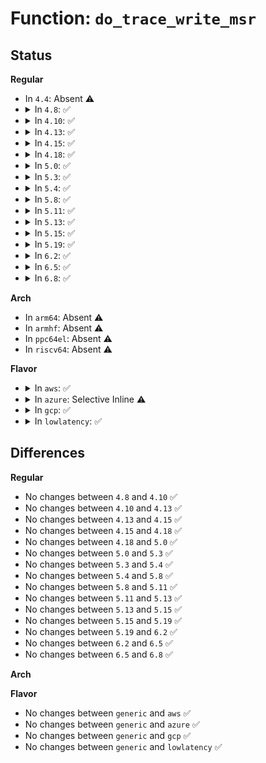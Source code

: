 # Function: <code>do_trace_write_msr</code>

## Status
<b>Regular</b>
<ul>
<li>
In <code>4.4</code>: Absent ⚠️
</li>
<li>
<details>
<summary>In <code>4.8</code>: ✅</summary>

```c
void do_trace_write_msr(unsigned int msr, u64 val, int failed);
```

**Collision:** Unique Global

**Inline:** No

**Transformation:** False

**Instances:**

```
In arch/x86/lib/msr.c (ffffffff81463bc0)
Location: arch/x86/lib/msr.c:116
Inline: False
Direct callers:
  - arch/x86/xen/enlighten.c:xen_write_msr_safe
  - arch/x86/xen/pmu.c:pmu_msr_write
  - arch/x86/kernel/cpu/microcode/intel.c:apply_microcode_early
  - arch/x86/kernel/cpu/microcode/intel.c:apply_microcode_early
  - arch/x86/kernel/cpu/microcode/intel.c:collect_cpu_info_early
  - arch/x86/kernel/cpu/microcode/amd.c:__apply_microcode_amd
  - arch/x86/kernel/kvmclock.c:kvm_shutdown
  - arch/x86/kernel/kvmclock.c:kvm_crash_shutdown
  - arch/x86/kernel/kvmclock.c:kvm_register_clock
  - arch/x86/kernel/kvmclock.c:kvm_get_wallclock
  - arch/x86/kernel/paravirt.c:native_write_msr_safe
```
**Symbols:**

```
ffffffff81463bc0-ffffffff81463c27: do_trace_write_msr (STB_GLOBAL)
```
</details>
</li>
<li>
<details>
<summary>In <code>4.10</code>: ✅</summary>

```c
void do_trace_write_msr(unsigned int msr, u64 val, int failed);
```

**Collision:** Unique Global

**Inline:** No

**Transformation:** False

**Instances:**

```
In arch/x86/lib/msr.c (ffffffff81482e60)
Location: arch/x86/lib/msr.c:116
Inline: False
Direct callers:
  - arch/x86/xen/enlighten.c:xen_write_msr_safe
  - arch/x86/xen/pmu.c:pmu_msr_write
  - arch/x86/kernel/cpu/intel.c:early_init_intel
  - arch/x86/kernel/cpu/microcode/intel.c:apply_microcode_intel
  - arch/x86/kernel/cpu/microcode/intel.c:apply_microcode_early
  - arch/x86/kernel/cpu/microcode/intel.c:apply_microcode_early
  - arch/x86/kernel/cpu/microcode/intel.c:collect_cpu_info_early
  - arch/x86/kernel/cpu/microcode/amd.c:__apply_microcode_amd
  - arch/x86/kernel/kvmclock.c:kvm_shutdown
  - arch/x86/kernel/kvmclock.c:kvm_crash_shutdown
  - arch/x86/kernel/kvmclock.c:kvm_register_clock
  - arch/x86/kernel/kvmclock.c:kvm_get_wallclock
  - arch/x86/kernel/paravirt.c:native_write_msr_safe
```
**Symbols:**

```
ffffffff81482e60-ffffffff81482ec7: do_trace_write_msr (STB_GLOBAL)
```
</details>
</li>
<li>
<details>
<summary>In <code>4.13</code>: ✅</summary>

```c
void do_trace_write_msr(unsigned int msr, u64 val, int failed);
```

**Collision:** Unique Global

**Inline:** No

**Transformation:** False

**Instances:**

```
In arch/x86/lib/msr.c (ffffffff8148c5c0)
Location: arch/x86/lib/msr.c:116
Inline: False
Direct callers:
  - arch/x86/xen/pmu.c:pmu_msr_write
  - arch/x86/xen/enlighten_pv.c:xen_write_msr_safe
  - arch/x86/kernel/kvmclock.c:kvm_shutdown
  - arch/x86/kernel/kvmclock.c:kvm_crash_shutdown
  - arch/x86/kernel/kvmclock.c:kvm_register_clock
  - arch/x86/kernel/kvmclock.c:kvm_get_wallclock
  - arch/x86/kernel/paravirt.c:native_write_msr_safe
```
**Symbols:**

```
ffffffff8148c5c0-ffffffff8148c627: do_trace_write_msr (STB_GLOBAL)
```
</details>
</li>
<li>
<details>
<summary>In <code>4.15</code>: ✅</summary>

```c
void do_trace_write_msr(unsigned int msr, u64 val, int failed);
```

**Collision:** Unique Global

**Inline:** No

**Transformation:** False

**Instances:**

```
In arch/x86/lib/msr.c (ffffffff814c86b0)
Location: arch/x86/lib/msr.c:117
Inline: False
Direct callers:
  - arch/x86/xen/pmu.c:pmu_msr_write
  - arch/x86/xen/enlighten_pv.c:xen_write_msr_safe
  - arch/x86/kernel/kvmclock.c:kvm_shutdown
  - arch/x86/kernel/kvmclock.c:kvm_crash_shutdown
  - arch/x86/kernel/kvmclock.c:kvm_register_clock
  - arch/x86/kernel/kvmclock.c:kvm_get_wallclock
  - arch/x86/kernel/paravirt.c:native_write_msr_safe
```
**Symbols:**

```
ffffffff814c86b0-ffffffff814c8720: do_trace_write_msr (STB_GLOBAL)
```
</details>
</li>
<li>
<details>
<summary>In <code>4.18</code>: ✅</summary>

```c
void do_trace_write_msr(unsigned int msr, u64 val, int failed);
```

**Collision:** Unique Global

**Inline:** No

**Transformation:** False

**Instances:**

```
In arch/x86/lib/msr.c (ffffffff814f9650)
Location: arch/x86/lib/msr.c:117
Inline: False
Direct callers:
  - arch/x86/xen/pmu.c:pmu_msr_write
  - arch/x86/xen/enlighten_pv.c:xen_write_msr_safe
  - arch/x86/kernel/kvmclock.c:kvm_shutdown
  - arch/x86/kernel/kvmclock.c:kvm_crash_shutdown
  - arch/x86/kernel/kvmclock.c:kvm_register_clock
  - arch/x86/kernel/kvmclock.c:kvm_get_wallclock
  - arch/x86/kernel/paravirt.c:native_write_msr_safe
```
**Symbols:**

```
ffffffff814f9650-ffffffff814f96c0: do_trace_write_msr (STB_GLOBAL)
```
</details>
</li>
<li>
<details>
<summary>In <code>5.0</code>: ✅</summary>

```c
void do_trace_write_msr(unsigned int msr, u64 val, int failed);
```

**Collision:** Unique Global

**Inline:** No

**Transformation:** False

**Instances:**

```
In arch/x86/lib/msr.c (ffffffff8150def0)
Location: arch/x86/lib/msr.c:117
Inline: False
Direct callers:
  - arch/x86/xen/pmu.c:pmu_msr_write
  - arch/x86/xen/enlighten_pv.c:xen_write_msr_safe
  - arch/x86/kernel/kvmclock.c:kvm_shutdown
  - arch/x86/kernel/kvmclock.c:kvm_crash_shutdown
  - arch/x86/kernel/paravirt.c:native_write_msr_safe
```
**Symbols:**

```
ffffffff8150def0-ffffffff8150df60: do_trace_write_msr (STB_GLOBAL)
```
</details>
</li>
<li>
<details>
<summary>In <code>5.3</code>: ✅</summary>

```c
void do_trace_write_msr(unsigned int msr, u64 val, int failed);
```

**Collision:** Unique Global

**Inline:** No

**Transformation:** False

**Instances:**

```
In arch/x86/lib/msr.c (ffffffff8153c560)
Location: arch/x86/lib/msr.c:117
Inline: False
Direct callers:
  - arch/x86/xen/pmu.c:pmu_msr_write
  - arch/x86/xen/enlighten_pv.c:xen_write_msr_safe
  - arch/x86/kernel/kvmclock.c:kvm_shutdown
  - arch/x86/kernel/kvmclock.c:kvm_crash_shutdown
  - arch/x86/kernel/paravirt.c:native_write_msr_safe
```
**Symbols:**

```
ffffffff8153c560-ffffffff8153c5c9: do_trace_write_msr (STB_GLOBAL)
```
</details>
</li>
<li>
<details>
<summary>In <code>5.4</code>: ✅</summary>

```c
void do_trace_write_msr(unsigned int msr, u64 val, int failed);
```

**Collision:** Unique Global

**Inline:** No

**Transformation:** False

**Instances:**

```
In arch/x86/lib/msr.c (ffffffff8155d370)
Location: arch/x86/lib/msr.c:117
Inline: False
Direct callers:
  - arch/x86/xen/pmu.c:pmu_msr_write
  - arch/x86/xen/enlighten_pv.c:xen_write_msr_safe
  - arch/x86/kernel/kvmclock.c:kvm_shutdown
  - arch/x86/kernel/kvmclock.c:kvm_crash_shutdown
  - arch/x86/kernel/paravirt.c:native_write_msr_safe
```
**Symbols:**

```
ffffffff8155d370-ffffffff8155d3d9: do_trace_write_msr (STB_GLOBAL)
```
</details>
</li>
<li>
<details>
<summary>In <code>5.8</code>: ✅</summary>

```c
void do_trace_write_msr(unsigned int msr, u64 val, int failed);
```

**Collision:** Unique Global

**Inline:** No

**Transformation:** False

**Instances:**

```
In arch/x86/lib/msr.c (ffffffff815e7130)
Location: arch/x86/lib/msr.c:117
Inline: False
Direct callers:
  - arch/x86/xen/pmu.c:pmu_msr_write
  - arch/x86/xen/enlighten_pv.c:xen_write_msr_safe
  - arch/x86/kernel/kvmclock.c:kvm_shutdown
  - arch/x86/kernel/kvmclock.c:kvm_crash_shutdown
  - arch/x86/kernel/paravirt.c:native_write_msr_safe
```
**Symbols:**

```
ffffffff815e7130-ffffffff815e7199: do_trace_write_msr (STB_GLOBAL)
```
</details>
</li>
<li>
<details>
<summary>In <code>5.11</code>: ✅</summary>

```c
void do_trace_write_msr(unsigned int msr, u64 val, int failed);
```

**Collision:** Unique Global

**Inline:** No

**Transformation:** False

**Instances:**

```
In arch/x86/lib/msr.c (ffffffff8160c310)
Location: arch/x86/lib/msr.c:117
Inline: False
Direct callers:
  - arch/x86/xen/pmu.c:pmu_msr_write
  - arch/x86/xen/enlighten_pv.c:xen_write_msr_safe
  - arch/x86/kernel/kvmclock.c:kvm_shutdown
  - arch/x86/kernel/kvmclock.c:kvm_crash_shutdown
  - arch/x86/kernel/paravirt.c:native_write_msr_safe
```
**Symbols:**

```
ffffffff8160c310-ffffffff8160c355: do_trace_write_msr (STB_GLOBAL)
```
</details>
</li>
<li>
<details>
<summary>In <code>5.13</code>: ✅</summary>

```c
void do_trace_write_msr(unsigned int msr, u64 val, int failed);
```

**Collision:** Unique Global

**Inline:** No

**Transformation:** False

**Instances:**

```
In arch/x86/lib/msr.c (ffffffff815ef680)
Location: arch/x86/lib/msr.c:117
Inline: False
Direct callers:
  - arch/x86/xen/pmu.c:pmu_msr_write
  - arch/x86/xen/enlighten_pv.c:xen_write_msr_safe
  - arch/x86/kernel/kvmclock.c:kvmclock_disable
  - arch/x86/kernel/paravirt.c:native_write_msr_safe
```
**Symbols:**

```
ffffffff815ef680-ffffffff815ef6c5: do_trace_write_msr (STB_GLOBAL)
```
</details>
</li>
<li>
<details>
<summary>In <code>5.15</code>: ✅</summary>

```c
void do_trace_write_msr(unsigned int msr, u64 val, int failed);
```

**Collision:** Unique Global

**Inline:** No

**Transformation:** False

**Instances:**

```
In arch/x86/lib/msr.c (ffffffff8165c790)
Location: arch/x86/lib/msr.c:117
Inline: False
Direct callers:
  - arch/x86/xen/pmu.c:pmu_msr_write
  - arch/x86/xen/enlighten_pv.c:xen_write_msr_safe
  - arch/x86/kernel/kvmclock.c:kvmclock_disable
  - arch/x86/kernel/paravirt.c:native_write_msr_safe
```
**Symbols:**

```
ffffffff8165c790-ffffffff8165c7d2: do_trace_write_msr (STB_GLOBAL)
```
</details>
</li>
<li>
<details>
<summary>In <code>5.19</code>: ✅</summary>

```c
void do_trace_write_msr(unsigned int msr, u64 val, int failed);
```

**Collision:** Unique Global

**Inline:** No

**Transformation:** False

**Instances:**

```
In arch/x86/lib/msr.c (ffffffff81775640)
Location: arch/x86/lib/msr.c:117
Inline: False
Direct callers:
  - arch/x86/xen/pmu.c:pmu_msr_write
  - arch/x86/xen/enlighten_pv.c:xen_write_msr_safe
  - arch/x86/kernel/kvmclock.c:kvmclock_disable
  - arch/x86/kernel/paravirt.c:native_write_msr_safe
```
**Symbols:**

```
ffffffff81775640-ffffffff817756d0: do_trace_write_msr (STB_GLOBAL)
```
</details>
</li>
<li>
<details>
<summary>In <code>6.2</code>: ✅</summary>

```c
void do_trace_write_msr(unsigned int msr, u64 val, int failed);
```

**Collision:** Unique Global

**Inline:** No

**Transformation:** False

**Instances:**

```
In arch/x86/lib/msr.c (ffffffff818a6280)
Location: arch/x86/lib/msr.c:117
Inline: False
Direct callers:
  - arch/x86/xen/pmu.c:pmu_msr_write
  - arch/x86/xen/pmu.c:pmu_msr_write
  - arch/x86/xen/enlighten_pv.c:xen_do_write_msr
  - arch/x86/xen/enlighten_pv.c:xen_do_write_msr
  - arch/x86/kernel/kvmclock.c:kvmclock_disable
  - arch/x86/kernel/paravirt.c:native_write_msr_safe
```
**Symbols:**

```
ffffffff818a6280-ffffffff818a6310: do_trace_write_msr (STB_GLOBAL)
```
</details>
</li>
<li>
<details>
<summary>In <code>6.5</code>: ✅</summary>

```c
void do_trace_write_msr(unsigned int msr, u64 val, int failed);
```

**Collision:** Unique Global

**Inline:** No

**Transformation:** False

**Instances:**

```
In arch/x86/lib/msr.c (ffffffff818e90b0)
Location: arch/x86/lib/msr.c:123
Inline: False
Direct callers:
  - arch/x86/xen/pmu.c:pmu_msr_write
  - arch/x86/xen/pmu.c:pmu_msr_write
  - arch/x86/xen/enlighten_pv.c:xen_do_write_msr
  - arch/x86/xen/enlighten_pv.c:xen_do_write_msr
  - arch/x86/kernel/kvmclock.c:kvmclock_disable
  - arch/x86/kernel/paravirt.c:native_write_msr_safe
```
**Symbols:**

```
ffffffff818e90b0-ffffffff818e9140: do_trace_write_msr (STB_GLOBAL)
```
</details>
</li>
<li>
<details>
<summary>In <code>6.8</code>: ✅</summary>

```c
void do_trace_write_msr(unsigned int msr, u64 val, int failed);
```

**Collision:** Unique Global

**Inline:** No

**Transformation:** False

**Instances:**

```
In arch/x86/lib/msr.c (ffffffff81930550)
Location: arch/x86/lib/msr.c:123
Inline: False
Direct callers:
  - arch/x86/xen/pmu.c:pmu_msr_write
  - arch/x86/xen/pmu.c:pmu_msr_write
  - arch/x86/xen/enlighten_pv.c:xen_do_write_msr
  - arch/x86/xen/enlighten_pv.c:xen_do_write_msr
  - arch/x86/kernel/kvmclock.c:kvmclock_disable
  - arch/x86/kernel/paravirt.c:native_write_msr_safe
```
**Symbols:**

```
ffffffff81930550-ffffffff819305e0: do_trace_write_msr (STB_GLOBAL)
```
</details>
</li>
</ul>
<b>Arch</b>
<ul>
<li>
In <code>arm64</code>: Absent ⚠️
</li>
<li>
In <code>armhf</code>: Absent ⚠️
</li>
<li>
In <code>ppc64el</code>: Absent ⚠️
</li>
<li>
In <code>riscv64</code>: Absent ⚠️
</li>
</ul>
<b>Flavor</b>
<ul>
<li>
<details>
<summary>In <code>aws</code>: ✅</summary>

```c
void do_trace_write_msr(unsigned int msr, u64 val, int failed);
```

**Collision:** Unique Global

**Inline:** No

**Transformation:** False

**Instances:**

```
In arch/x86/lib/msr.c (ffffffff81555960)
Location: arch/x86/lib/msr.c:117
Inline: False
Direct callers:
  - arch/x86/xen/pmu.c:pmu_msr_write
  - arch/x86/xen/enlighten_pv.c:xen_write_msr_safe
  - arch/x86/kernel/kvmclock.c:kvm_shutdown
  - arch/x86/kernel/kvmclock.c:kvm_crash_shutdown
  - arch/x86/kernel/paravirt.c:native_write_msr_safe
```
**Symbols:**

```
ffffffff81555960-ffffffff815559c9: do_trace_write_msr (STB_GLOBAL)
```
</details>
</li>
<li>
<details>
<summary>In <code>azure</code>: Selective Inline ⚠️</summary>

```c
void do_trace_write_msr(unsigned int msr, u64 val, int failed);
```

**Collision:** Unique Global

**Inline:** Selective

**Transformation:** False

**Instances:**

```
In arch/x86/lib/msr.c (ffffffff815462d4)
Location: arch/x86/lib/msr.c:117
Inline: True
Inline callers:
  - arch/x86/lib/msr.c:msr_clear_bit
  - arch/x86/lib/msr.c:msr_set_bit
Direct callers:
  - arch/x86/events/core.c:init_hw_perf_events
  - arch/x86/events/core.c:x86_pmu_enable_event
  - arch/x86/events/core.c:x86_pmu_enable_event
  - arch/x86/events/core.c:x86_pmu_enable_event
  - arch/x86/events/core.c:x86_perf_event_set_period
  - arch/x86/events/core.c:x86_perf_event_set_period
  - arch/x86/events/core.c:x86_perf_event_set_period
  - arch/x86/events/core.c:x86_pmu_enable_all
  - arch/x86/events/core.c:x86_pmu_enable_all
  - arch/x86/events/core.c:x86_pmu_enable_all
  - arch/x86/events/core.c:x86_pmu_disable_all
  - arch/x86/events/core.c:x86_pmu_disable_all
  - arch/x86/events/amd/core.c:amd_pmu_disable_event
  - arch/x86/events/amd/core.c:amd_pmu_disable_event
  - arch/x86/events/amd/uncore.c:amd_uncore_start
  - arch/x86/events/amd/uncore.c:amd_uncore_start
  - arch/x86/events/amd/ibs.c:perf_ibs_handle_irq
  - arch/x86/events/amd/ibs.c:perf_ibs_stop
  - arch/x86/events/amd/ibs.c:perf_ibs_stop
  - arch/x86/events/amd/ibs.c:perf_ibs_start
  - arch/x86/events/intel/core.c:intel_pmu_cpu_dying
  - arch/x86/events/intel/core.c:intel_pmu_cpu_starting
  - arch/x86/events/intel/core.c:intel_pmu_cpu_starting
  - arch/x86/events/intel/core.c:core_pmu_enable_all
  - arch/x86/events/intel/core.c:core_pmu_enable_all
  - arch/x86/events/intel/core.c:core_pmu_enable_all
  - arch/x86/events/intel/core.c:intel_pmu_handle_irq
  - arch/x86/events/intel/core.c:intel_pmu_handle_irq_v4
  - arch/x86/events/intel/core.c:intel_pmu_reset
  - arch/x86/events/intel/core.c:intel_pmu_reset
  - arch/x86/events/intel/core.c:intel_pmu_reset
  - arch/x86/events/intel/core.c:intel_pmu_save_and_restart
  - arch/x86/events/intel/core.c:intel_pmu_enable_event
  - arch/x86/events/intel/core.c:intel_pmu_enable_event
  - arch/x86/events/intel/core.c:intel_pmu_enable_event
  - arch/x86/events/intel/core.c:intel_pmu_disable_event
  - arch/x86/events/intel/core.c:intel_pmu_disable_event
  - arch/x86/events/intel/core.c:intel_pmu_disable_event
  - arch/x86/events/intel/core.c:intel_tfa_pmu_enable_all
  - arch/x86/events/intel/core.c:intel_pmu_nhm_enable_all
  - arch/x86/events/intel/core.c:intel_pmu_nhm_enable_all
  - arch/x86/events/intel/core.c:intel_pmu_nhm_enable_all
  - arch/x86/events/intel/core.c:intel_pmu_nhm_enable_all
  - arch/x86/events/intel/core.c:intel_pmu_nhm_enable_all
  - arch/x86/events/intel/core.c:intel_pmu_nhm_enable_all
  - arch/x86/events/intel/core.c:intel_pmu_nhm_enable_all
  - arch/x86/events/intel/core.c:intel_pmu_nhm_enable_all
  - arch/x86/events/intel/core.c:__intel_pmu_disable_all
  - arch/x86/events/intel/ds.c:perf_restore_debug_store
  - arch/x86/events/intel/ds.c:intel_pmu_pebs_disable_all
  - arch/x86/events/intel/ds.c:intel_pmu_pebs_enable_all
  - arch/x86/events/intel/ds.c:intel_pmu_pebs_disable
  - arch/x86/events/intel/ds.c:intel_pmu_pebs_enable
  - arch/x86/events/intel/ds.c:intel_pmu_pebs_enable
  - arch/x86/events/intel/ds.c:intel_pmu_disable_bts
  - arch/x86/events/intel/ds.c:intel_pmu_enable_bts
  - arch/x86/events/intel/knc.c:knc_pmu_handle_irq
  - arch/x86/events/intel/knc.c:knc_pmu_enable_event
  - arch/x86/events/intel/knc.c:knc_pmu_disable_event
  - arch/x86/events/intel/knc.c:knc_pmu_enable_all
  - arch/x86/events/intel/knc.c:knc_pmu_disable_all
  - arch/x86/events/intel/lbr.c:intel_pmu_lbr_disable_all
  - arch/x86/events/intel/lbr.c:intel_pmu_lbr_enable_all
  - arch/x86/events/intel/lbr.c:intel_pmu_lbr_enable_all
  - arch/x86/events/intel/lbr.c:intel_pmu_lbr_sched_task
  - arch/x86/events/intel/lbr.c:intel_pmu_lbr_sched_task
  - arch/x86/events/intel/lbr.c:intel_pmu_lbr_sched_task
  - arch/x86/events/intel/lbr.c:intel_pmu_lbr_sched_task
  - arch/x86/events/intel/lbr.c:intel_pmu_lbr_sched_task
  - arch/x86/events/intel/lbr.c:intel_pmu_lbr_sched_task
  - arch/x86/events/intel/lbr.c:intel_pmu_lbr_sched_task
  - arch/x86/events/intel/lbr.c:intel_pmu_lbr_reset
  - arch/x86/events/intel/lbr.c:intel_pmu_lbr_reset
  - arch/x86/events/intel/lbr.c:intel_pmu_lbr_reset
  - arch/x86/events/intel/lbr.c:intel_pmu_lbr_reset
  - arch/x86/events/intel/p4.c:p4_pmu_handle_irq
  - arch/x86/events/intel/p4.c:p4_pmu_enable_event
  - arch/x86/events/intel/p4.c:p4_pmu_enable_event
  - arch/x86/events/intel/p4.c:p4_pmu_enable_event
  - arch/x86/events/intel/p4.c:p4_pmu_enable_event
  - arch/x86/events/intel/p4.c:p4_pmu_disable_all
  - arch/x86/events/intel/p6.c:p6_pmu_enable_event
  - arch/x86/events/intel/p6.c:p6_pmu_disable_event
  - arch/x86/events/intel/p6.c:p6_pmu_enable_all
  - arch/x86/events/intel/p6.c:p6_pmu_disable_all
  - arch/x86/events/intel/pt.c:intel_pt_handle_vmx
  - arch/x86/events/intel/pt.c:pt_handle_status
  - arch/x86/events/intel/pt.c:pt_config_buffer
  - arch/x86/events/intel/pt.c:pt_config_buffer
  - arch/x86/events/intel/pt.c:pt_config_stop
  - arch/x86/events/intel/pt.c:pt_config
  - arch/x86/events/intel/pt.c:pt_config
  - arch/x86/events/intel/pt.c:pt_config
  - arch/x86/events/intel/pt.c:pt_config
  - arch/x86/events/intel/uncore_nhmex.c:nhmex_rbox_msr_enable_event
  - arch/x86/events/intel/uncore_nhmex.c:nhmex_rbox_msr_enable_event
  - arch/x86/events/intel/uncore_nhmex.c:nhmex_rbox_msr_enable_event
  - arch/x86/events/intel/uncore_nhmex.c:nhmex_rbox_msr_enable_event
  - arch/x86/events/intel/uncore_nhmex.c:nhmex_rbox_msr_enable_event
  - arch/x86/events/intel/uncore_nhmex.c:nhmex_rbox_msr_enable_event
  - arch/x86/events/intel/uncore_nhmex.c:nhmex_mbox_msr_enable_event
  - arch/x86/events/intel/uncore_nhmex.c:nhmex_mbox_msr_enable_event
  - arch/x86/events/intel/uncore_nhmex.c:nhmex_mbox_msr_enable_event
  - arch/x86/events/intel/uncore_nhmex.c:nhmex_mbox_msr_enable_event
  - arch/x86/events/intel/uncore_nhmex.c:nhmex_mbox_msr_enable_event
  - arch/x86/events/intel/uncore_nhmex.c:nhmex_mbox_msr_enable_event
  - arch/x86/events/intel/uncore_nhmex.c:nhmex_mbox_msr_enable_event
  - arch/x86/events/intel/uncore_nhmex.c:nhmex_sbox_msr_enable_event
  - arch/x86/events/intel/uncore_nhmex.c:nhmex_sbox_msr_enable_event
  - arch/x86/events/intel/uncore_nhmex.c:nhmex_sbox_msr_enable_event
  - arch/x86/events/intel/uncore_nhmex.c:nhmex_sbox_msr_enable_event
  - arch/x86/events/intel/uncore_nhmex.c:nhmex_sbox_msr_enable_event
  - arch/x86/events/intel/uncore_nhmex.c:nhmex_bbox_msr_enable_event
  - arch/x86/events/intel/uncore_nhmex.c:nhmex_bbox_msr_enable_event
  - arch/x86/events/intel/uncore_nhmex.c:nhmex_bbox_msr_enable_event
  - arch/x86/events/intel/uncore_nhmex.c:nhmex_uncore_msr_disable_event
  - arch/x86/events/intel/uncore_nhmex.c:nhmex_uncore_msr_enable_box
  - arch/x86/events/intel/uncore_nhmex.c:nhmex_uncore_msr_disable_box
  - arch/x86/events/intel/uncore_nhmex.c:nhmex_uncore_msr_exit_box
  - arch/x86/events/intel/uncore_nhmex.c:nhmex_uncore_msr_init_box
  - arch/x86/events/intel/uncore_snb.c:nhm_uncore_msr_enable_box
  - arch/x86/events/intel/uncore_snb.c:nhm_uncore_msr_disable_box
  - arch/x86/events/intel/uncore_snb.c:skl_uncore_msr_enable_box
  - arch/x86/events/intel/uncore_snb.c:skl_uncore_msr_init_box
  - arch/x86/events/intel/uncore_snb.c:snb_uncore_msr_enable_box
  - arch/x86/events/intel/uncore_snb.c:snb_uncore_msr_disable_event
  - arch/x86/events/intel/uncore_snbep.c:snr_cha_enable_event
  - arch/x86/events/intel/uncore_snbep.c:snr_cha_enable_event
  - arch/x86/events/intel/uncore_snbep.c:skx_iio_enable_event
  - arch/x86/events/intel/uncore_snbep.c:hswep_uncore_sbox_msr_init_box
  - arch/x86/events/intel/uncore_snbep.c:hswep_cbox_enable_event
  - arch/x86/events/intel/uncore_snbep.c:hswep_cbox_enable_event
  - arch/x86/events/intel/uncore_snbep.c:hswep_cbox_enable_event
  - arch/x86/events/intel/uncore_snbep.c:ivbep_cbox_enable_event
  - arch/x86/events/intel/uncore_snbep.c:ivbep_cbox_enable_event
  - arch/x86/events/intel/uncore_snbep.c:ivbep_cbox_enable_event
  - arch/x86/events/intel/uncore_snbep.c:ivbep_uncore_msr_init_box
  - arch/x86/events/intel/uncore_snbep.c:snbep_uncore_msr_init_box
  - arch/x86/events/intel/uncore_snbep.c:snbep_uncore_msr_disable_event
  - arch/x86/events/intel/uncore_snbep.c:snbep_uncore_msr_enable_event
  - arch/x86/events/intel/uncore_snbep.c:snbep_uncore_msr_enable_event
  - arch/x86/events/intel/uncore_snbep.c:snbep_uncore_msr_enable_box
  - arch/x86/events/intel/uncore_snbep.c:snbep_uncore_msr_disable_box
  - arch/x86/hyperv/hv_init.c:hyperv_report_panic_msg
  - arch/x86/hyperv/hv_init.c:hyperv_report_panic_msg
  - arch/x86/hyperv/hv_init.c:hyperv_report_panic_msg
  - arch/x86/hyperv/hv_init.c:hyperv_report_panic_msg
  - arch/x86/hyperv/hv_init.c:hyperv_report_panic_msg
  - arch/x86/hyperv/hv_init.c:hyperv_report_panic_msg
  - arch/x86/hyperv/hv_init.c:hyperv_cleanup
  - arch/x86/hyperv/hv_init.c:hyperv_cleanup
  - arch/x86/hyperv/hv_init.c:hyperv_cleanup
  - arch/x86/hyperv/hv_init.c:set_hv_tscchange_cb
  - arch/x86/hyperv/hv_init.c:set_hv_tscchange_cb
  - arch/x86/hyperv/hv_init.c:hyperv_stop_tsc_emulation
  - arch/x86/hyperv/hv_init.c:hv_cpu_init
  - arch/x86/hyperv/hv_apic.c:hv_apic_eoi_write
  - arch/x86/hyperv/hv_apic.c:hv_apic_icr_write
  - arch/x86/kernel/process_64.c:do_arch_prctl_64
  - arch/x86/kernel/process_64.c:do_arch_prctl_64
  - arch/x86/kernel/process_64.c:__switch_to
  - arch/x86/kernel/process_64.c:__switch_to
  - arch/x86/kernel/process_64.c:__switch_to
  - arch/x86/kernel/process.c:do_arch_prctl_common
  - arch/x86/kernel/process.c:__switch_to_xtra
  - arch/x86/kernel/process.c:__switch_to_xtra
  - arch/x86/kernel/process.c:__switch_to_xtra
  - arch/x86/kernel/process.c:__switch_to_xtra
  - arch/x86/kernel/process.c:__switch_to_xtra
  - arch/x86/kernel/process.c:__switch_to_xtra
  - arch/x86/kernel/process.c:__switch_to_xtra
  - arch/x86/kernel/process.c:__switch_to_xtra
  - arch/x86/kernel/process.c:__switch_to_xtra
  - arch/x86/kernel/process.c:__switch_to_xtra
  - arch/x86/kernel/process.c:__switch_to_xtra
  - arch/x86/kernel/process.c:__switch_to_xtra
  - arch/x86/kernel/process.c:speculation_ctrl_update
  - arch/x86/kernel/process.c:speculation_ctrl_update
  - arch/x86/kernel/process.c:speculation_ctrl_update
  - arch/x86/kernel/process.c:speculation_ctrl_update
  - arch/x86/kernel/process.c:speculation_ctrl_update
  - arch/x86/kernel/process.c:enable_cpuid
  - arch/x86/kernel/step.c:set_task_blockstep
  - arch/x86/kernel/cpu/common.c:cpu_init
  - arch/x86/kernel/cpu/common.c:cpu_init
  - arch/x86/kernel/cpu/common.c:cpu_init
  - arch/x86/kernel/cpu/common.c:syscall_init
  - arch/x86/kernel/cpu/common.c:syscall_init
  - arch/x86/kernel/cpu/common.c:syscall_init
  - arch/x86/kernel/cpu/common.c:syscall_init
  - arch/x86/kernel/cpu/common.c:syscall_init
  - arch/x86/kernel/cpu/common.c:syscall_init
  - arch/x86/kernel/cpu/common.c:syscall_init
  - arch/x86/kernel/cpu/common.c:identify_cpu
  - arch/x86/kernel/cpu/common.c:identify_cpu
  - arch/x86/kernel/cpu/common.c:load_percpu_segment
  - arch/x86/kernel/cpu/bugs.c:x86_spec_ctrl_setup_ap
  - arch/x86/kernel/cpu/bugs.c:update_stibp_msr
  - arch/x86/kernel/cpu/bugs.c:x86_virt_spec_ctrl
  - arch/x86/kernel/cpu/umwait.c:umwait_syscore_resume
  - arch/x86/kernel/cpu/umwait.c:umwait_cpu_offline
  - arch/x86/kernel/cpu/umwait.c:umwait_cpu_online
  - arch/x86/kernel/cpu/intel.c:init_intel
  - arch/x86/kernel/cpu/tsx.c:tsx_enable
  - arch/x86/kernel/cpu/tsx.c:tsx_disable
  - arch/x86/kernel/cpu/intel_epb.c:intel_epb_restore
  - arch/x86/kernel/cpu/amd.c:set_dr_addr_mask
  - arch/x86/kernel/cpu/amd.c:set_dr_addr_mask
  - arch/x86/kernel/cpu/amd.c:init_amd
  - arch/x86/kernel/cpu/centaur.c:native_write_msr
  - arch/x86/kernel/cpu/mce/core.c:mce_cpu_online
  - arch/x86/kernel/cpu/mce/core.c:vendor_disable_error_reporting
  - arch/x86/kernel/cpu/mce/core.c:__mcheck_cpu_init_clear_banks
  - arch/x86/kernel/cpu/mce/core.c:__mcheck_cpu_init_clear_banks
  - arch/x86/kernel/cpu/mce/intel.c:mce_intel_feature_clear
  - arch/x86/kernel/cpu/mce/intel.c:mce_intel_feature_init
  - arch/x86/kernel/cpu/mce/intel.c:mce_intel_feature_init
  - arch/x86/kernel/cpu/mce/intel.c:__cmci_disable_bank
  - arch/x86/kernel/cpu/mce/intel.c:cmci_discover
  - arch/x86/kernel/cpu/mce/intel.c:cmci_toggle_interrupt_mode
  - arch/x86/kernel/cpu/mce/amd.c:log_and_reset_block
  - arch/x86/kernel/cpu/mce/amd.c:amd_deferred_error_interrupt
  - arch/x86/kernel/cpu/mce/amd.c:amd_deferred_error_interrupt
  - arch/x86/kernel/cpu/mce/amd.c:mce_amd_feature_init
  - arch/x86/kernel/cpu/mce/amd.c:mce_amd_feature_init
  - arch/x86/kernel/cpu/mce/amd.c:disable_err_thresholding
  - arch/x86/kernel/cpu/mce/amd.c:disable_err_thresholding
  - arch/x86/kernel/cpu/mce/amd.c:threshold_restart_bank
  - arch/x86/kernel/cpu/mce/therm_throt.c:intel_init_thermal
  - arch/x86/kernel/cpu/mce/therm_throt.c:intel_init_thermal
  - arch/x86/kernel/cpu/mce/therm_throt.c:intel_init_thermal
  - arch/x86/kernel/cpu/mce/therm_throt.c:intel_thermal_interrupt
  - arch/x86/kernel/cpu/microcode/intel.c:apply_microcode_intel
  - arch/x86/kernel/cpu/resctrl/core.c:resctrl_late_init
  - arch/x86/kernel/cpu/resctrl/core.c:cat_wrmsr
  - arch/x86/kernel/cpu/resctrl/core.c:mba_wrmsr_intel
  - arch/x86/kernel/cpu/resctrl/core.c:mba_wrmsr_amd
  - arch/x86/kernel/cpu/resctrl/rdtgroup.c:l2_qos_cfg_update
  - arch/x86/kernel/cpu/resctrl/rdtgroup.c:l3_qos_cfg_update
  - arch/x86/kernel/cpu/resctrl/rdtgroup.c:__resctrl_sched_in
  - arch/x86/kernel/cpu/resctrl/monitor.c:mbm_handle_overflow
  - arch/x86/kernel/cpu/resctrl/monitor.c:mbm_update
  - arch/x86/kernel/cpu/resctrl/monitor.c:__mon_event_count
  - arch/x86/kernel/cpu/resctrl/monitor.c:free_rmid
  - arch/x86/kernel/cpu/resctrl/monitor.c:__check_limbo
  - arch/x86/kernel/cpu/resctrl/pseudo_lock.c:measure_cycles_lat_fn
  - arch/x86/kernel/cpu/resctrl/pseudo_lock.c:measure_cycles_lat_fn
  - arch/x86/kernel/cpu/resctrl/pseudo_lock.c:pseudo_lock_fn
  - arch/x86/kernel/acpi/sleep.c:x86_acpi_suspend_lowlevel
  - arch/x86/kernel/tsc_sync.c:tsc_store_and_check_tsc_adjust
  - arch/x86/kernel/tsc_sync.c:tsc_verify_tsc_adjust
  - arch/x86/kernel/apic/apic.c:__x2apic_enable
  - arch/x86/kernel/apic/apic.c:lapic_next_deadline
  - arch/x86/kernel/apic/x2apic_phys.c:x2apic_send_IPI_all
  - arch/x86/kernel/apic/x2apic_phys.c:x2apic_send_IPI_allbutself
  - arch/x86/kernel/apic/x2apic_phys.c:__x2apic_send_IPI_mask
  - arch/x86/kernel/apic/x2apic_phys.c:x2apic_send_IPI
  - arch/x86/kernel/apic/x2apic_cluster.c:native_x2apic_icr_write
  - arch/x86/kernel/crash.c:native_machine_crash_shutdown
  - arch/x86/kernel/crash.c:native_machine_crash_shutdown
  - arch/x86/kernel/crash.c:kdump_nmi_callback
  - arch/x86/kernel/crash.c:kdump_nmi_callback
  - arch/x86/kernel/kprobes/core.c:resume_execution
  - arch/x86/kernel/kvm.c:kvm_enable_host_haltpoll
  - arch/x86/kernel/kvm.c:kvm_disable_host_haltpoll
  - arch/x86/kernel/kvm.c:kvm_cpu_down_prepare
  - arch/x86/kernel/kvm.c:kvm_pv_guest_cpu_reboot
  - arch/x86/kernel/kvm.c:kvm_guest_cpu_init
  - arch/x86/kernel/kvmclock.c:kvm_shutdown
  - arch/x86/kernel/kvmclock.c:kvm_crash_shutdown
  - arch/x86/kernel/kvmclock.c:kvm_get_wallclock
  - arch/x86/kernel/mmconf-fam10h_64.c:fam10h_check_enable_mmcfg
  - arch/x86/mm/pat.c:pat_init
  - arch/x86/mm/pat.c:pat_init
  - arch/x86/lib/msr-smp.c:__wrmsr_safe_on_cpu
  - arch/x86/lib/msr-smp.c:__wrmsr_on_cpu
  - drivers/idle/intel_idle.c:intel_idle_cpu_online
  - drivers/idle/intel_idle.c:intel_idle_cpu_online
  - drivers/acpi/processor_throttling.c:acpi_processor_set_throttling_ptc
  - drivers/cpufreq/acpi-cpufreq.c:cpu_freq_write_amd
  - drivers/cpufreq/acpi-cpufreq.c:cpu_freq_write_intel
  - drivers/cpufreq/acpi-cpufreq.c:boost_set_msr
  - drivers/cpufreq/powernow-k8.c:powernowk8_cpu_init_on_cpu
  - drivers/cpufreq/powernow-k8.c:write_new_vid
  - drivers/cpufreq/powernow-k8.c:write_new_fid
  - drivers/cpufreq/intel_pstate.c:intel_pstate_update_pstate
  - drivers/cpufreq/intel_pstate.c:intel_pstate_update_util_hwp
  - drivers/cpufreq/intel_pstate.c:intel_pstate_update_util_hwp
  - drivers/clocksource/hyperv_timer.c:hv_init_clocksource
  - drivers/clocksource/hyperv_timer.c:hv_ce_set_oneshot
  - drivers/clocksource/hyperv_timer.c:hv_ce_shutdown
  - drivers/clocksource/hyperv_timer.c:hv_ce_shutdown
  - drivers/clocksource/hyperv_timer.c:hv_ce_set_next_event
  - drivers/hv/vmbus_drv.c:vmbus_isr
  - drivers/hv/vmbus_drv.c:vmbus_on_msg_dpc
  - drivers/hv/hv.c:hv_synic_disable_regs
  - drivers/hv/hv.c:hv_synic_disable_regs
  - drivers/hv/hv.c:hv_synic_disable_regs
  - drivers/hv/hv.c:hv_synic_disable_regs
  - drivers/hv/hv.c:hv_synic_enable_regs
  - drivers/hv/hv.c:hv_synic_enable_regs
  - drivers/hv/hv.c:hv_synic_enable_regs
  - drivers/hv/hv.c:hv_synic_enable_regs
  - drivers/hv/channel_mgmt.c:vmbus_initiate_unload
  - arch/x86/pci/amd_bus.c:amd_bus_cpu_online
  - arch/x86/power/cpu.c:restore_processor_state
  - arch/x86/power/cpu.c:restore_processor_state
  - arch/x86/power/cpu.c:restore_processor_state
  - arch/x86/power/cpu.c:restore_processor_state
  - arch/x86/power/cpu.c:restore_processor_state
  - arch/x86/power/cpu.c:restore_processor_state
```
**Symbols:**

```
ffffffff81545f60-ffffffff81545fc9: do_trace_write_msr (STB_GLOBAL)
```
</details>
</li>
<li>
<details>
<summary>In <code>gcp</code>: ✅</summary>

```c
void do_trace_write_msr(unsigned int msr, u64 val, int failed);
```

**Collision:** Unique Global

**Inline:** No

**Transformation:** False

**Instances:**

```
In arch/x86/lib/msr.c (ffffffff815516a0)
Location: arch/x86/lib/msr.c:117
Inline: False
Direct callers:
  - arch/x86/xen/pmu.c:pmu_msr_write
  - arch/x86/xen/enlighten_pv.c:xen_write_msr_safe
  - arch/x86/kernel/kvmclock.c:kvm_shutdown
  - arch/x86/kernel/kvmclock.c:kvm_crash_shutdown
  - arch/x86/kernel/paravirt.c:native_write_msr_safe
```
**Symbols:**

```
ffffffff815516a0-ffffffff81551709: do_trace_write_msr (STB_GLOBAL)
```
</details>
</li>
<li>
<details>
<summary>In <code>lowlatency</code>: ✅</summary>

```c
void do_trace_write_msr(unsigned int msr, u64 val, int failed);
```

**Collision:** Unique Global

**Inline:** No

**Transformation:** False

**Instances:**

```
In arch/x86/lib/msr.c (ffffffff8156b730)
Location: arch/x86/lib/msr.c:117
Inline: False
Direct callers:
  - arch/x86/xen/pmu.c:pmu_msr_write
  - arch/x86/xen/enlighten_pv.c:xen_write_msr_safe
  - arch/x86/kernel/kvmclock.c:kvm_shutdown
  - arch/x86/kernel/kvmclock.c:kvm_crash_shutdown
  - arch/x86/kernel/paravirt.c:native_write_msr_safe
```
**Symbols:**

```
ffffffff8156b730-ffffffff8156b7b0: do_trace_write_msr (STB_GLOBAL)
```
</details>
</li>
</ul>

## Differences
<b>Regular</b>
<ul>
<li>
No changes between <code>4.8</code> and <code>4.10</code> ✅
</li>
<li>
No changes between <code>4.10</code> and <code>4.13</code> ✅
</li>
<li>
No changes between <code>4.13</code> and <code>4.15</code> ✅
</li>
<li>
No changes between <code>4.15</code> and <code>4.18</code> ✅
</li>
<li>
No changes between <code>4.18</code> and <code>5.0</code> ✅
</li>
<li>
No changes between <code>5.0</code> and <code>5.3</code> ✅
</li>
<li>
No changes between <code>5.3</code> and <code>5.4</code> ✅
</li>
<li>
No changes between <code>5.4</code> and <code>5.8</code> ✅
</li>
<li>
No changes between <code>5.8</code> and <code>5.11</code> ✅
</li>
<li>
No changes between <code>5.11</code> and <code>5.13</code> ✅
</li>
<li>
No changes between <code>5.13</code> and <code>5.15</code> ✅
</li>
<li>
No changes between <code>5.15</code> and <code>5.19</code> ✅
</li>
<li>
No changes between <code>5.19</code> and <code>6.2</code> ✅
</li>
<li>
No changes between <code>6.2</code> and <code>6.5</code> ✅
</li>
<li>
No changes between <code>6.5</code> and <code>6.8</code> ✅
</li>
</ul>
<b>Arch</b>
<ul>
</ul>
<b>Flavor</b>
<ul>
<li>
No changes between <code>generic</code> and <code>aws</code> ✅
</li>
<li>
No changes between <code>generic</code> and <code>azure</code> ✅
</li>
<li>
No changes between <code>generic</code> and <code>gcp</code> ✅
</li>
<li>
No changes between <code>generic</code> and <code>lowlatency</code> ✅
</li>
</ul>
